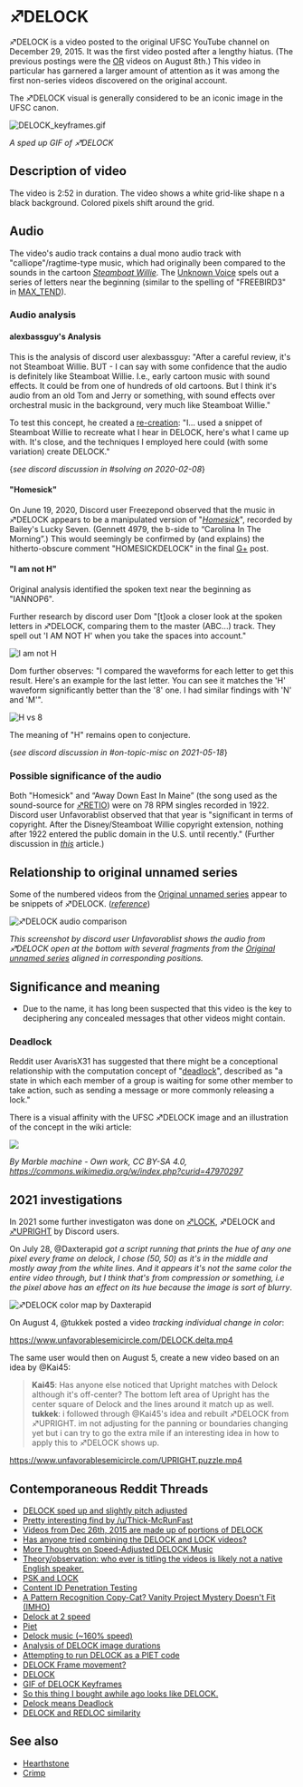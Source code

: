 # ♐DELOCK

♐DELOCK is a video posted to the original UFSC YouTube channel on
December 29, 2015. It was the first video posted after a lengthy hiatus.
(The previous postings were the [OR](OR "wikilink") videos on August
8th.) This video in particular has garnered a larger amount of attention
as it was among the first non-series videos discovered on the original
account.

The ♐DELOCK visual is generally considered to be an iconic image in the
UFSC canon.

![DELOCK\_keyframes.gif](DELOCK_keyframes.gif "DELOCK_keyframes.gif")

*A sped up GIF of ♐DELOCK*

## Description of video

The video is 2:52 in duration. The video shows a white grid-like shape n a black background. Colored pixels shift around the grid.

## Audio

The video's audio track contains a dual mono audio track with "calliope"/ragtime-type music, which had originally been compared to the sounds in the cartoon [*Steamboat Willie*](https://youtu.be/BBgghnQF6E4). The [Unknown Voice](Unknown_Voice "wikilink") spels out a series of letters near the beginning (similar to the spelling of "FREEBIRD3" in [MAX\_TEND](MAX_TEND "wikilink")).

### Audio analysis

#### alexbassguy's Analysis

This is the analysis of discord user alexbassguy: "After a careful
review, it's not Steamboat Willie. BUT - I can say with some confidence
that the audio is definitely like Steamboat Willie. I.e., early cartoon
music with sound effects. It could be from one of hundreds of old
cartoons. But I think it's audio from an old Tom and Jerry or something,
with sound effects over orchestral music in the background, very much
like Steamboat Willie."

To test this concept, he created a [re-creation](DELOCK_-_RECONSTRUCTED.mp3): "I... used a snippet of
Steamboat Willie to recreate what I hear in DELOCK, here's what I came
up with. It's close, and the techniques I employed here could (with some
variation) create DELOCK."

{*see discord discussion in #solving on 2020-02-08*}

#### "Homesick"

On June 19, 2020, Discord user Freezepond observed that the music in ♐DELOCK appears to be a manipulated version of "[*Homesick*](https://youtu.be/Mw6n1LuMaBQ)", recorded by Bailey's Lucky Seven. (Gennett 4979, the b-side to “Carolina In The Morning”.)  This would seemingly be confirmed by (and explains) the hitherto-obscure comment "HOMESICKDELOCK" in the final [G+](Google_Plus "wikilink") post.

#### "I am not H"

Original analysis identified the spoken text near the beginning as "IANNOP6".

Further research by discord user Dom "\[t\]ook a closer look at the spoken letters in ♐DELOCK, comparing them to the master (ABC...) track. They spell out 'I AM NOT H' when you take the spaces into account."

![I am not H](DELOCK_I_am_not_H.png)

Dom further observes: "I compared the waveforms for each letter to get this result. Here's an example for the last letter. You can see it matches the 'H' waveform significantly better than the '8' one. I had similar findings with 'N' and 'M'".

![H vs 8](DELOCK_Dom_analysis.png)

The meaning of "H" remains open to conjecture.

{*see discord discussion in #on-topic-misc on 2021-05-18*}

### Possible significance of the audio

Both "Homesick" and “Away Down East In Maine” (the song used as the sound-source for [♐RETIO](RETIO "wikilink")) were on 78 RPM singles recorded in 1922. Discord user Unfavorablist observed that that year is "significant in terms of copyright. After the Disney/Steamboat Willie copyright extension, nothing after 1922 entered the public domain in the U.S. until recently." (Further discussion in [*this*](https://www.smithsonianmag.com/arts-culture/first-time-20-years-copyrighted-works-enter-public-domain-180971016/) article.)

## Relationship to original unnamed series

Some of the numbered videos from the [Original unnamed series](Original_unnamed_series "wikilink") appear to be snippets of
♐DELOCK. ([*reference*](https://www.reddit.com/r/UnfavorableSemicircle/comments/46ypm7/videos_from_dec_26th_2015_are_made_up_of_portions/))

![♐DELOCK audio comparison](Delock_audio_fragment_in_903_+_5967_+_6101.png)

*This screenshot by discord user Unfavorablist shows the audio from
♐DELOCK open at the bottom with several fragments from the [Original unnamed series](Original_unnamed_series "wikilink") aligned in
corresponding positions.*

## Significance and meaning

  - Due to the name, it has long been suspected that this video is the key to deciphering any concealed messages that other videos might contain.

### Deadlock

Reddit user AvarisX31 has suggested that there might be a conceptional
relationship with the computation concept of
"[deadlock](https://en.wikipedia.org/wiki/Deadlock)", described as "a
state in which each member of a group is waiting for some other member
to take action, such as sending a message or more commonly releasing a
lock."

There is a visual affinity with the UFSC ♐DELOCK image and an
illustration of the concept in the wiki article:

![](Deadlock_at_a_four-way-stop.gif)

*By Marble machine - Own work, CC BY-SA 4.0,
<https://commons.wikimedia.org/w/index.php?curid=47970297>*

## 2021 investigations

In 2021 some further investigaton was done on [♐LOCK](LOCK "wikilink"), ♐DELOCK and [♐UPRIGHT](UPRIGHT "wikilink") by Discord users.

On July 28, @Daxterapid *got a script running that prints the hue of any one pixel every frame on delock, I chose (50, 50) as it's in the middle and mostly away from the white lines. And it appears it's not the same color the entire video through, but I think that's from compression or something, i.e the pixel above has an effect on its hue because the image is sort of blurry*.

![♐DELOCK color map by Daxterapid](delock_color_map.jpeg)

On August 4, @tukkek posted a video *tracking individual change in color*:

https://www.unfavorablesemicircle.com/DELOCK.delta.mp4

The same user would then on August 5, create a new video based on an idea by @Kai45: 

> **Kai45**: Has anyone else noticed that Upright matches with Delock although it's off-center? The bottom left area of Upright has the center square of Delock and the lines around it match up as well. 
> **tukkek**: i followed through @Kai45's idea and rebuilt ♐DELOCK from ♐UPRIGHT. im not adjusting for the panning or boundaries changing yet but i can try to go the extra mile if an interesting idea in how to apply this to ♐DELOCK shows up.

https://www.unfavorablesemicircle.com/UPRIGHT.puzzle.mp4

## Contemporaneous Reddit Threads

  - [DELOCK sped up and slightly pitch adjusted](https://www.reddit.com/r/UnfavorableSemicircle/comments/46lbvl/delock_sped_up_and_slightly_pitch_adjusted/)
  - [Pretty interesting find by /u/Thick-McRunFast](https://www.reddit.com/r/UnfavorableSemicircle/comments/46s7d7/pretty_interesting_find_by_uthickmcrunfast/)
  - [Videos from Dec 26th, 2015 are made up of portions of DELOCK](https://www.reddit.com/r/UnfavorableSemicircle/comments/46ypm7/videos_from_dec_26th_2015_are_made_up_of_portions/)
  - [Has anyone tried combining the DELOCK and LOCK videos?](https://www.reddit.com/r/UnfavorableSemicircle/comments/47h4lj/has_anyone_tried_combining_the_delock_and_lock/)
  - [More Thoughts on Speed-Adjusted DELOCK Music](https://www.reddit.com/r/UnfavorableSemicircle/comments/47hbqk/more_thoughts_on_speedadjusted_delock_music/)
  - [Theory/observation: who ever is titling the videos is likely not a native English speaker.](https://www.reddit.com/r/UnfavorableSemicircle/comments/47k97y/theoryobservation_who_ever_is_titling_the_videos/)
  - [PSK and LOCK](https://www.reddit.com/r/UnfavorableSemicircle/comments/47y433/psk_and_lock/)
  - [Content ID Penetration Testing](https://www.reddit.com/r/UnfavorableSemicircle/comments/47z68w/content_id_penetration_testing/)
  - [A Pattern Recognition Copy-Cat? Vanity Project Mystery Doesn't Fit (IMHO)](https://www.reddit.com/r/UnfavorableSemicircle/comments/480q8o/a_pattern_recognition_copycat_vanity_project/)
  - [Delock at 2 speed](https://www.reddit.com/r/UnfavorableSemicircle/comments/481bpi/delock_at_2_speed/)
  - [Piet](https://www.reddit.com/r/UnfavorableSemicircle/comments/486taw/piet/)
  - [Delock music (\~160% speed)](https://www.reddit.com/r/UnfavorableSemicircle/comments/48dwik/delock_music_160_speed/)
  - [Analysis of DELOCK image durations](https://www.reddit.com/r/UnfavorableSemicircle/comments/48gv41/analysis_of_delock_image_durations/)
  - [Attempting to run DELOCK as a PIET code](https://www.reddit.com/r/UnfavorableSemicircle/comments/48n3p0/ufsc_attempting_to_run_delock_as_a_piet_code/)
  - [DELOCK Frame movement?](https://www.reddit.com/r/UnfavorableSemicircle/comments/490f0m/delock_frame_movement/)
  - [DELOCK](https://www.reddit.com/r/UnfavorableSemicircle/comments/4fvflf/delock/)
  - [GIF of DELOCK Keyframes](https://www.reddit.com/r/UnfavorableSemicircle/comments/4ggc55/gif_of_delock_keyframes/)
  - [So this thing I bought awhile ago looks like DELOCK.](https://www.reddit.com/r/UnfavorableSemicircle/comments/5ldzj7/so_this_thing_i_bought_awhile_ago_looks_like/)
  - [Delock means Deadlock](https://www.reddit.com/r/UnfavorableSemicircle/comments/85ihof/delock_means_deadlock/)
  - [DELOCK and REDLOC similarity](https://www.reddit.com/r/UnfavorableSemicircle/comments/89c4ey/delock_and_redloc_similarity/)

## See also

* [Hearthstone](Hearthstone "wikilink")
* [Crimp](CRIMP)
